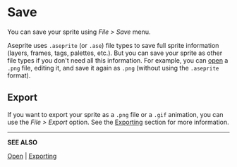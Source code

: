 # Save

You can save your sprite using *File > Save* menu.

Aseprite uses `.aseprite` (or `.ase`) file types to save full sprite
information (layers, frames, tags, palettes, etc.). But you can save
your sprite as other file types if you don't need all this information.
For example, you can [open](open.md) a `.png` file, editing it,
and save it again as `.png` (without using the `.aseprite` format).

## Export

If you want to export your sprite as a `.png` file or a `.gif`
animation, you can use the *File > Export* option. See the
[Exporting](/docs/exporting/) section for more information.

---

**SEE ALSO**

[Open](open.md) |
[Exporting](exporting.md)
